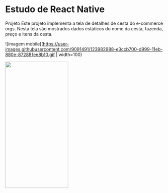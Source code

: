 # Estudo de  React Native

Projeto
Este projeto implementa a tela de detalhes de cesta do e-commerce orgs. Nesta tela são mostrados dados estáticos do nome da cesta, fazenda, preço e itens da cesta.

![imagem mobile](https://user-images.githubusercontent.com/9091491/123982988-e3ccb700-d999-11eb-880e-872881ee8b10.gif | width=100) 

<img src="https://user-images.githubusercontent.com/9091491/123982988-e3ccb700-d999-11eb-880e-872881ee8b10.gif" width="200" height="400" />
